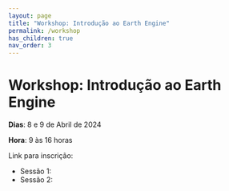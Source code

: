 ```yaml
---
layout: page
title: "Workshop: Introdução ao Earth Engine"
permalink: /workshop
has_children: true
nav_order: 3
---
```


# Workshop: Introdução ao Earth Engine

**Dias**: 8 e 9 de Abril de 2024

**Hora**: 9 às 16 horas

Link para inscrição:
- Sessão 1: 
- Sessão 2:
